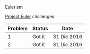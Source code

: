 Eulerism

[Project Euler](https://projecteuler.net/) challenges:

| Problem | Status | Date        |
| ------- | ------ | ----------- |
| 1       | Got it | 31 Dic 2016 |
| 2       | Got it | 31 Dic 2016 |
